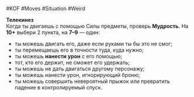 #KOF #Moves #Situation #Weird  

**Телекинез**  
Когда ты двигаешь с  помощью Силы предметы, проверь **Мудрость.** 
На **10+** выбери 2 пункта, на **7–9** — один:  
-  ты можешь двигать его, даже если руками ты бы  это не смог;  
-  ты перемещаешь его в точности туда, куда нужно;  
-  ты можешь **нанести урон** с его помощью;  
-  тот, кто его держит, не сможет его удержать;  
-  ты можешь не дать двигаться другому персонажу;  
-  ты можешь нанести урон, игнорирующий броню;  
-  ты можешь совершить невероятный прыжок  или превратить падение в контролируемый спуск.
